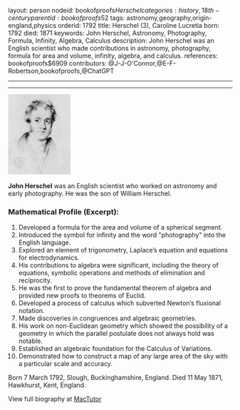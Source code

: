layout: person
nodeid: bookofproofs$Herschel
categories: history,18th-century
parentid: bookofproofs$52
tags: astronomy,geography,origin-england,physics
orderid: 1792
title: Herschel (3), Caroline Lucretia
born: 1792
died: 1871
keywords: John Herschel, Astronomy, Photography, Formula, Infinity, Algebra, Calculus
description: John Herschel was an English scientist who made contributions in astronomy, photography, formula for area and volume, infinity, algebra, and calculus.
references: bookofproofs$6909
contributors: @J-J-O'Connor,@E-F-Robertson,bookofproofs,@ChatGPT

---



---

![Herschel.jpg](https://github.com/bookofproofs/bookofproofs.github.io/blob/main/_sources/_assets/images/portraits/Herschel.jpg?raw=true)

**John Herschel** was an English scientist who worked on astronomy and early photography. He was the son of William Herschel.

### Mathematical Profile (Excerpt):
1. Developed a formula for the area and volume of a spherical segment.
2. Introduced the symbol for infinity and the word "photography" into the English language.
3. Explored an element of trigonometry, Laplace’s equation and equations for electrodynamics. 
4. His contributions to algebra were significant, including the theory of equations, symbolic operations and methods of elimination and reciprocity. 
5. He was the first to prove the fundamental theorem of algebra and provided new proofs to theorems of Euclid. 
6. Developed a process of calculus which subverted Newton’s fluxional notation. 
7. Made discoveries in congruences and algebraic geometries. 
8. His work on non-Euclidean geometry which showed the possibility of a geometry in which the parallel postulate does not always hold was notable. 
9. Established an algebraic foundation for the Calculus of Variations. 
10. Demonstrated how to construct a map of any large area of the sky with a particular scale and accuracy.

Born 7 March 1792, Slough, Buckinghamshire, England. Died 11 May 1871, Hawkhurst, Kent, England.

View full biography at [MacTutor](https://mathshistory.st-andrews.ac.uk/Biographies/Herschel/)
